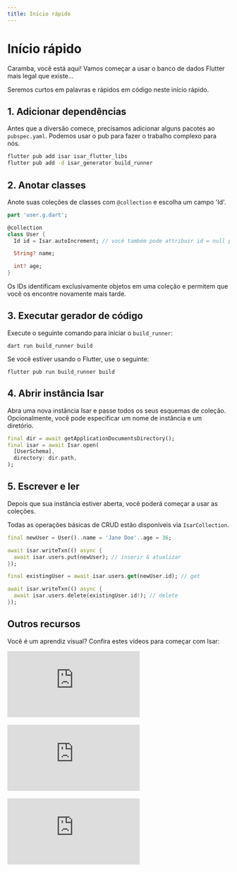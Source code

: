 ```yaml
---
title: Início rápido
---
```


# Início rápido

Caramba, você está aqui! Vamos começar a usar o banco de dados Flutter mais legal que existe...

Seremos curtos em palavras e rápidos em código neste início rápido.

## 1. Adicionar dependências

Antes que a diversão comece, precisamos adicionar alguns pacotes ao `pubspec.yaml`. Podemos usar o pub para fazer o trabalho complexo para nós.

```bash
flutter pub add isar isar_flutter_libs
flutter pub add -d isar_generator build_runner
```

## 2. Anotar classes

Anote suas coleções de classes com `@collection` e escolha um campo 'Id'.

```dart
part 'user.g.dart';

@collection
class User {
  Id id = Isar.autoIncrement; // você também pode attribuir id = null para incrementar automaticamente

  String? name;

  int? age;
}
```

Os IDs identificam exclusivamente objetos em uma coleção e permitem que você os encontre novamente mais tarde.

## 3. Executar gerador de código

Execute o seguinte comando para iniciar o `build_runner`:

```
dart run build_runner build
```

Se você estiver usando o Flutter, use o seguinte:

```
flutter pub run build_runner build
```

## 4. Abrir instância Isar

Abra uma nova instância Isar e passe todos os seus esquemas de coleção. Opcionalmente, você pode especificar um nome de instância e um diretório.

```dart
final dir = await getApplicationDocumentsDirectory();
final isar = await Isar.open(
  [UserSchema],
  directory: dir.path,
);
```

## 5. Escrever e ler

Depois que sua instância estiver aberta, você poderá começar a usar as coleções.

Todas as operações básicas de CRUD estão disponíveis via `IsarCollection`.

```dart
final newUser = User()..name = 'Jane Doe'..age = 36;

await isar.writeTxn(() async {
  await isar.users.put(newUser); // inserir & atualizar
});

final existingUser = await isar.users.get(newUser.id); // get

await isar.writeTxn(() async {
  await isar.users.delete(existingUser.id!); // delete
});
```

## Outros recursos

Você é um aprendiz visual? Confira estes vídeos para começar com Isar:
<div class="video-block">
  <iframe max-width=100% height=auto src="https://www.youtube.com/embed/CwC9-a9hJv4" title="Isar Database" frameborder="0" allow="accelerometer; clipboard-write; encrypted-media; gyroscope; picture-in-picture" allowfullscreen></iframe>
</div>
<br>
<div class="video-block">
  <iframe max-width=100% height=auto src="https://www.youtube.com/embed/videoseries?list=PLKKf8l1ne4_hMBtRykh9GCC4MMyteUTyf" title="Isar Database" frameborder="0" allow="accelerometer; clipboard-write; encrypted-media; gyroscope; picture-in-picture" allowfullscreen></iframe>
</div>
<br>
<div class="video-block">
  <iframe max-width=100% height=auto src="https://www.youtube.com/embed/pdKb8HLCXOA " title="Isar Database" frameborder="0" allow="accelerometer; clipboard-write; encrypted-media; gyroscope; picture-in-picture" allowfullscreen></iframe>
</div>
